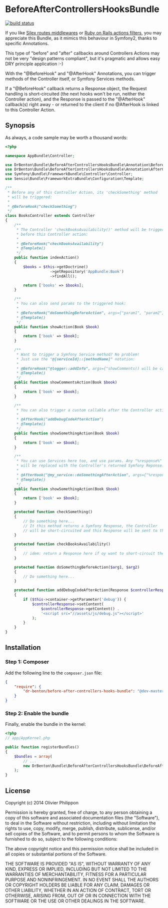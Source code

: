 # BeforeAfterControllersHooksBundle

[![build status](https://secure.travis-ci.org/DrBenton/BeforeAfterControllersHooksBundle.png)](http://travis-ci.org/DrBenton/BeforeAfterControllersHooksBundle)

If you like [Silex routes middlewares](http://silex.sensiolabs.org/doc/middlewares.html#route-middlewares)
or [Ruby on Rails actions filters](http://guides.rubyonrails.org/action_controller_overview.html#filters),
you may appreciate this Bundle, as it mimics this behaviour in Symfony2, thanks to specific Annotations.

This type of "before" and "after" callbacks around Controllers Actions may not be very "design patterns compliant",
but it's pragmatic and allows easy DRY principle application :-)

With the "@BeforeHook" and "@AfterHook" Annotations, you can trigger methods of the Controller itself,
or Symfony Services methods.

If a "@BeforeHook" callback returns a Response object, the Request handling is short-circuited
(the next hooks won't be run, neither the Controller action), and the Response is passed to the "@AfterHook" callback(s)
right away - or returned to the client if no @AfterHook is linked to this Controller Action.

## Synopsis

As always, a code sample may be worth a thousand words:

```php
<?php

namespace AppBundle\Controller;

use DrBenton\Bundle\BeforeAfterControllersHooksBundle\Annotation\BeforeControllerHook as BeforeHook;
use DrBenton\Bundle\BeforeAfterControllersHooksBundle\Annotation\AfterControllerHook as AfterHook;
use Symfony\Bundle\FrameworkBundle\Controller\Controller;
use Sensio\Bundle\FrameworkExtraBundle\Configuration\Template;

/**
 * Before any of this Controller Action, its 'checkSomething' method
 * will be triggered:
 *
 * @BeforeHook("checkSomething")
 */
class BooksController extends Controller
{
    /**
     * The Controller 'checkBooksAvailability()' method will be triggered
     * before this Controller action:
     *
     * @BeforeHook("checkBooksAvailability")
     * @Template()
     */
    public function indexAction()
    {
        $books = $this->getDoctrine()
                    ->getRepository('AppBundle:Book')
                    ->findAll();

        return ['books' => $books];
    }

    /**
     * You can also send params to the triggered hook:
     *
     * @BeforeHook("doSomethingBeforeAction", args={"param1", "param2"})
     * @Template()
     */
    public function showAction(Book $book)
    {
        return ['book' => $book];
    }

    /**
     * Want to trigger a Symfony Service method? No problem!
     * Just use the "@[serviceId]::[methodName]" notation:
     *
     * @BeforeHook("@logger::addInfo", args={"showComments() will be called"})
     * @Template()
     */
    public function showCommentsAction(Book $book)
    {
        return ['book' => $book];
    }

    /**
     * You can also trigger a custom callable after the Controller action:
     *
     * @AfterHook("addDebugCodeAfterAction")
     * @Template()
     */
    public function showSomethingAction(Book $book)
    {
        return ['book' => $book];
    }

    /**
     * You can use Services here too, and use params. Any "%response%" param
     * will be replaced with the Controller's returned Symfony Reponse.
     *
     * @AfterHook("@my_service::doSomethingAfterAction", args={"%response%", {"key" => "value"}})
     * @Template()
     */
    public function showSomethingAction(Book $book)
    {
        return ['book' => $book];
    }

    protected function checkSomething()
    {
        // Do something here...
        // It this method returns a Symfony Response, the Controller
        // will be short-circuited and this Response will be sent to the client.
    }

    protected function checkBooksAvailability()
    {
        // idem: return a Response here if oy want to short-circuit the Controller
    }

    protected function doSomethingBeforeAction($arg1, $arg2)
    {
        // Do something here...
    }

    protected function addDebugCodeAfterAction(Response $controllerResponse)
    {
        if ($this->container->getParameter('debug')) {
            $controllerResponse->setContent(
                $controllerResponse->getContent() .
                '<script src="//assets/js/debug.js"></script>'
            );
        }
    }
}
```

## Installation

### Step 1: Composer

Add the following line to the `composer.json` file:

``` json
{
    "require": {
        "dr-benton/before-after-controllers-hooks-bundle": "@dev-master"
    }
}
```

### Step 2: Enable the bundle

Finally, enable the bundle in the kernel:

``` php
<?php
// app/AppKernel.php

public function registerBundles()
{
    $bundles = array(
        // ...
        new DrBenton\Bundle\BeforeAfterControllersHooksBundle\BeforeAfterControllersHooksBundle(),
    );
}
```

## License

Copyright (c) 2014 Olivier Philippon

Permission is hereby granted, free of charge, to any person obtaining a copy
of this software and associated documentation files (the "Software"), to deal
in the Software without restriction, including without limitation the rights
to use, copy, modify, merge, publish, distribute, sublicense, and/or sell
copies of the Software, and to permit persons to whom the Software is furnished
to do so, subject to the following conditions:

The above copyright notice and this permission notice shall be included in all
copies or substantial portions of the Software.

THE SOFTWARE IS PROVIDED "AS IS", WITHOUT WARRANTY OF ANY KIND, EXPRESS OR
IMPLIED, INCLUDING BUT NOT LIMITED TO THE WARRANTIES OF MERCHANTABILITY,
FITNESS FOR A PARTICULAR PURPOSE AND NONINFRINGEMENT. IN NO EVENT SHALL THE
AUTHORS OR COPYRIGHT HOLDERS BE LIABLE FOR ANY CLAIM, DAMAGES OR OTHER
LIABILITY, WHETHER IN AN ACTION OF CONTRACT, TORT OR OTHERWISE, ARISING FROM,
OUT OF OR IN CONNECTION WITH THE SOFTWARE OR THE USE OR OTHER DEALINGS IN
THE SOFTWARE.